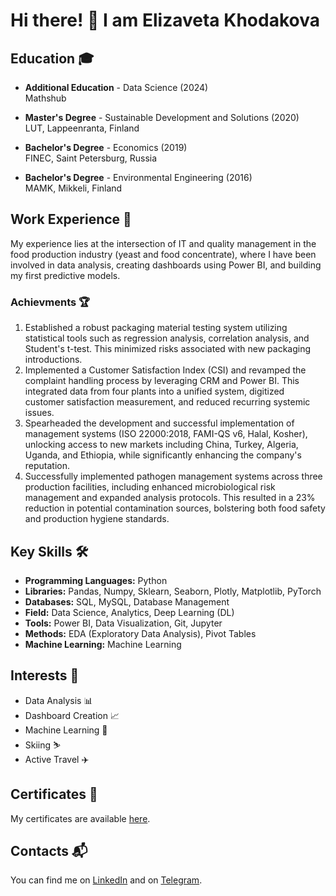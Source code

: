 # Hi there! 👋 I am Elizaveta Khodakova

## Education 🎓

- **Additional Education** - Data Science (2024)  
  Mathshub

- **Master's Degree** - Sustainable Development and Solutions (2020)  
  LUT, Lappeenranta, Finland

- **Bachelor's Degree** - Economics (2019)  
  FINEC, Saint Petersburg, Russia

- **Bachelor's Degree** - Environmental Engineering (2016)  
  MAMK, Mikkeli, Finland

## Work Experience 💼

My experience lies at the intersection of IT and quality management in the food production industry (yeast and food concentrate), where I have been involved in data analysis, creating dashboards using Power BI, and building my first predictive models.

### Achievments 🏆

1. Established a robust packaging material testing system utilizing statistical tools such as regression analysis, correlation analysis, and Student's t-test. This minimized risks associated with new packaging introductions.
2. Implemented a Customer Satisfaction Index (CSI) and revamped the complaint handling process by leveraging CRM and Power BI. This integrated data from four plants into a unified system, digitized customer satisfaction measurement, and reduced recurring systemic issues.
3. Spearheaded the development and successful implementation of  management systems (ISO 22000:2018, FAMI-QS v6, Halal, Kosher), unlocking access to new markets including China, Turkey, Algeria, Uganda, and Ethiopia, while significantly enhancing the company's reputation.
4. Successfully implemented pathogen management systems across three production facilities, including enhanced microbiological risk management and expanded analysis protocols. This resulted in a 23% reduction in potential contamination sources, bolstering both food safety and production hygiene standards.

## Key Skills 🛠️

- **Programming Languages:** Python
- **Libraries:** Pandas, Numpy, Sklearn, Seaborn, Plotly, Matplotlib, PyTorch
- **Databases:** SQL, MySQL, Database Management
- **Field:** Data Science, Analytics, Deep Learning (DL)
- **Tools:** Power BI, Data Visualization, Git, Jupyter
- **Methods:** EDA (Exploratory Data Analysis), Pivot Tables
- **Machine Learning:** Machine Learning

## Interests 🌟

- Data Analysis 📊
- Dashboard Creation 📈
- Machine Learning 🤖
- Skiing ⛷️
- Active Travel ✈️

## Certificates 📜

My certificates are available [here](https://github.com/ElizavetaKhodakova/certificates).

## Contacts 📬

You can find me on [LinkedIn](https://www.linkedin.com/in/elizaveta-khodakova-362485251?utm_source=share&utm_campaign=share_via&utm_content=profile&utm_medium=ios_app) and on [Telegram](https://t.me/Ekhodakova).
